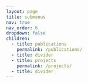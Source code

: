 ```yaml
---
layout: page
title: submenus
nav: true
nav_order: 6
dropdown: false
children:
  - title: publications
    permalink: /publications/
  - title: divider
  - title: projects
    permalink: /projects/
  - title: divider
---
```

